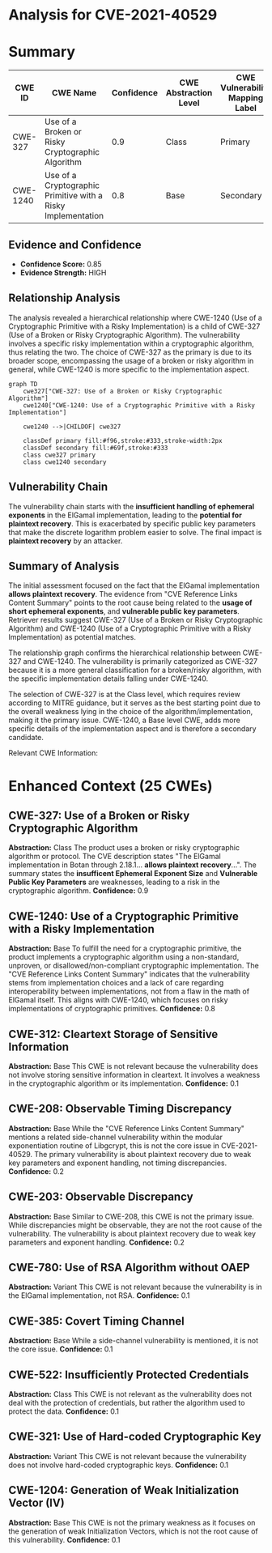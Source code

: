 # Analysis for CVE-2021-40529

# Summary
| CWE ID | CWE Name | Confidence | CWE Abstraction Level | CWE Vulnerability Mapping Label | CWE-Vulnerability Mapping Notes |
|---|---|---|---|---|---|
| CWE-327 | Use of a Broken or Risky Cryptographic Algorithm | 0.9 | Class | Primary | Allowed-with-Review |
| CWE-1240 | Use of a Cryptographic Primitive with a Risky Implementation | 0.8 | Base | Secondary | Allowed |

## Evidence and Confidence

*   **Confidence Score:** 0.85
*   **Evidence Strength:** HIGH

## Relationship Analysis
The analysis revealed a hierarchical relationship where CWE-1240 (Use of a Cryptographic Primitive with a Risky Implementation) is a child of CWE-327 (Use of a Broken or Risky Cryptographic Algorithm). The vulnerability involves a specific risky implementation within a cryptographic algorithm, thus relating the two. The choice of CWE-327 as the primary is due to its broader scope, encompassing the usage of a broken or risky algorithm in general, while CWE-1240 is more specific to the implementation aspect.

```mermaid
graph TD
    cwe327["CWE-327: Use of a Broken or Risky Cryptographic Algorithm"]
    cwe1240["CWE-1240: Use of a Cryptographic Primitive with a Risky Implementation"]
    
    cwe1240 -->|CHILDOF| cwe327
    
    classDef primary fill:#f96,stroke:#333,stroke-width:2px
    classDef secondary fill:#69f,stroke:#333
    class cwe327 primary
    class cwe1240 secondary
```

## Vulnerability Chain
The vulnerability chain starts with the **insufficient handling of ephemeral exponents** in the ElGamal implementation, leading to the **potential for plaintext recovery**. This is exacerbated by specific public key parameters that make the discrete logarithm problem easier to solve. The final impact is **plaintext recovery** by an attacker.

## Summary of Analysis
The initial assessment focused on the fact that the ElGamal implementation **allows plaintext recovery**. The evidence from "CVE Reference Links Content Summary" points to the root cause being related to the **usage of short ephemeral exponents**, and **vulnerable public key parameters**. Retriever results suggest CWE-327 (Use of a Broken or Risky Cryptographic Algorithm) and CWE-1240 (Use of a Cryptographic Primitive with a Risky Implementation) as potential matches.

The relationship graph confirms the hierarchical relationship between CWE-327 and CWE-1240. The vulnerability is primarily categorized as CWE-327 because it is a more general classification for a broken/risky algorithm, with the specific implementation details falling under CWE-1240.

The selection of CWE-327 is at the Class level, which requires review according to MITRE guidance, but it serves as the best starting point due to the overall weakness lying in the choice of the algorithm/implementation, making it the primary issue. CWE-1240, a Base level CWE, adds more specific details of the implementation aspect and is therefore a secondary candidate.

Relevant CWE Information:

# Enhanced Context (25 CWEs)

## CWE-327: Use of a Broken or Risky Cryptographic Algorithm
**Abstraction:** Class
The product uses a broken or risky cryptographic algorithm or protocol. The CVE description states "The ElGamal implementation in Botan through 2.18.1... **allows plaintext recovery**...". The summary states the **insufficent Ephemeral Exponent Size** and **Vulnerable Public Key Parameters** are weaknesses, leading to a risk in the cryptographic algorithm.
**Confidence:** 0.9

## CWE-1240: Use of a Cryptographic Primitive with a Risky Implementation
**Abstraction:** Base
To fulfill the need for a cryptographic primitive, the product implements a cryptographic algorithm using a non-standard, unproven, or disallowed/non-compliant cryptographic implementation. The "CVE Reference Links Content Summary" indicates that the vulnerability stems from implementation choices and a lack of care regarding interoperability between implementations, not from a flaw in the math of ElGamal itself. This aligns with CWE-1240, which focuses on risky implementations of cryptographic primitives.
**Confidence:** 0.8

## CWE-312: Cleartext Storage of Sensitive Information
**Abstraction:** Base
This CWE is not relevant because the vulnerability does not involve storing sensitive information in cleartext. It involves a weakness in the cryptographic algorithm or its implementation.
**Confidence:** 0.1

## CWE-208: Observable Timing Discrepancy
**Abstraction:** Base
While the "CVE Reference Links Content Summary" mentions a related side-channel vulnerability within the modular exponentiation routine of Libgcrypt, this is not the core issue in CVE-2021-40529. The primary vulnerability is about plaintext recovery due to weak key parameters and exponent handling, not timing discrepancies.
**Confidence:** 0.2

## CWE-203: Observable Discrepancy
**Abstraction:** Base
Similar to CWE-208, this CWE is not the primary issue. While discrepancies might be observable, they are not the root cause of the vulnerability. The vulnerability is about plaintext recovery due to weak key parameters and exponent handling.
**Confidence:** 0.2

## CWE-780: Use of RSA Algorithm without OAEP
**Abstraction:** Variant
This CWE is not relevant because the vulnerability is in the ElGamal implementation, not RSA.
**Confidence:** 0.1

## CWE-385: Covert Timing Channel
**Abstraction:** Base
While a side-channel vulnerability is mentioned, it is not the core issue.
**Confidence:** 0.1

## CWE-522: Insufficiently Protected Credentials
**Abstraction:** Class
This CWE is not relevant as the vulnerability does not deal with the protection of credentials, but rather the algorithm used to protect the data.
**Confidence:** 0.1

## CWE-321: Use of Hard-coded Cryptographic Key
**Abstraction:** Variant
This CWE is not relevant because the vulnerability does not involve hard-coded cryptographic keys.
**Confidence:** 0.1

## CWE-1204: Generation of Weak Initialization Vector (IV)
**Abstraction:** Base
This CWE is not the primary weakness as it focuses on the generation of weak Initialization Vectors, which is not the root cause of this vulnerability.
**Confidence:** 0.1